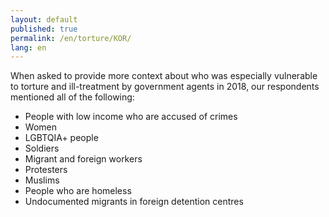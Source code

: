 ```yaml
---
layout: default
published: true
permalink: /en/torture/KOR/
lang: en
---
```


When asked to provide more context about who was especially vulnerable to torture and ill-treatment by government agents in 2018, our respondents mentioned all of the following:
-	People with low income who are accused of crimes 
-	Women
-	LGBTQIA+ people
-	Soldiers
-	Migrant and foreign workers
-	Protesters
-	Muslims
-	People who are homeless
-	Undocumented migrants in foreign detention centres


